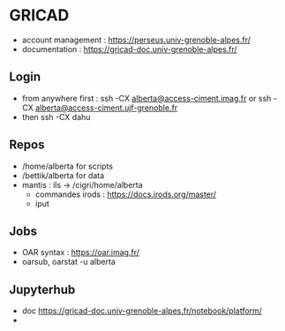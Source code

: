 # GRICAD 

 - account management : https://perseus.univ-grenoble-alpes.fr/
 - documentation : https://gricad-doc.univ-grenoble-alpes.fr/
 
 ## Login
 
  - from anywhere first : ssh -CX alberta@access-ciment.imag.fr or ssh -CX alberta@access-ciment.ujf-grenoble.fr
  - then ssh -CX dahu
  
 ## Repos
 
   - /home/alberta for scripts
   - /bettik/alberta for data
   - mantis : ils -> /cigri/home/alberta
     - commandes irods : https://docs.irods.org/master/
     - iput
     
 ## Jobs
 
   - OAR syntax : https://oar.imag.fr/
   - oarsub, oarstat -u alberta
   
 ## Jupyterhub
 
   - doc https://gricad-doc.univ-grenoble-alpes.fr/notebook/platform/
   - 
